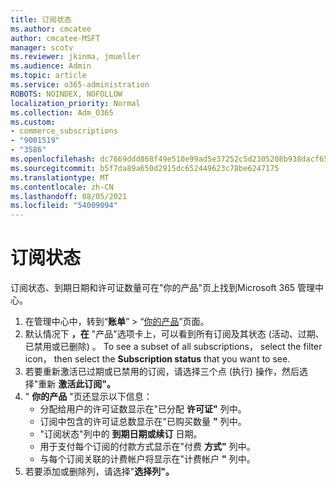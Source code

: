 ```yaml
---
title: 订阅状态
ms.author: cmcatee
author: cmcatee-MSFT
manager: scotv
ms.reviewer: jkinma, jmueller
ms.audience: Admin
ms.topic: article
ms.service: o365-administration
ROBOTS: NOINDEX, NOFOLLOW
localization_priority: Normal
ms.collection: Adm_O365
ms.custom:
- commerce_subscriptions
- "9001519"
- "3586"
ms.openlocfilehash: dc7669ddd868f49e510e99ad5e37252c5d2305208b938dacf65fd92a1d9fb137
ms.sourcegitcommit: b5f7da89a650d2915dc652449623c78be6247175
ms.translationtype: MT
ms.contentlocale: zh-CN
ms.lasthandoff: 08/05/2021
ms.locfileid: "54009094"
---
```

# <a name="subscription-status"></a>订阅状态

订阅状态、到期日期和许可证数量可在"你的产品"页上找到Microsoft 365 管理中心。 

1. 在管理中心中，转到“**账单**” > “[你的产品](https://go.microsoft.com/fwlink/p/?linkid=842054)”页面。
2. 默认情况下 **，在** "产品"选项卡上，可以看到所有订阅及其状态 (活动、过期、已禁用或已删除) 。 To see a subset of all subscriptions， select the filter icon， then select the **Subscription status** that you want to see.
3. 若要重新激活已过期或已禁用的订阅，请选择三个点 (执行) 操作，然后选择"重新 **激活此订阅"。**
4. " **你的产品** "页还显示以下信息：
    - 分配给用户的许可证数显示在"已分配 **许可证"** 列中。
    - 订阅中包含的许可证总数显示在"已购买数量 **"** 列中。
    - "订阅状态"列中的 **到期日期或续订** 日期。
    - 用于支付每个订阅的付款方式显示在"付费 **方式"** 列中。
    - 与每个订阅关联的计费帐户将显示在"计费帐户 **"** 列中。
5. 若要添加或删除列，请选择"**选择列"。**
